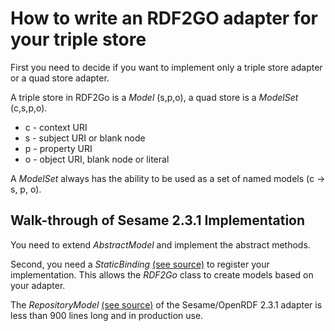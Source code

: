 How to write an RDF2GO adapter for your triple store
====================================================

First you need to decide if you want to implement only a triple store adapter or a quad store adapter.

A triple store in RDF2Go is a _Model_ (s,p,o), a quad store is a _ModelSet_ (c,s,p,o).
  * c - context URI
  * s - subject URI or blank node
  * p - property URI
  * o - object URI, blank node or literal

A _ModelSet_ always has the ability to be used as a set of named models (c -> s, p, o).

Walk-through of Sesame 2.3.1 Implementation
-------------------------------------------

You need to extend _AbstractModel_ and implement the abstract methods.

Second, you need a _StaticBinding_ [(see source)](org.semweb4j.rdf2go.impl.sesame23/src/main/java/org/ontoware/rdf2go/impl/StaticBinding.java) to register your implementation. This allows the _RDF2Go_ class to create models based on your adapter.

The _RepositoryModel_ [(see source)](org.semweb4j.rdf2go.impl.sesame23/src/main/java/org/openrdf/rdf2go/RepositoryModel.java) of the Sesame/OpenRDF 2.3.1 adapter is less than 900 lines long and in production use.
